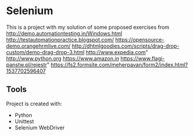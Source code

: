 # Selenium
This is a project with my solution of some proposed exercises from 
http://demo.automationtesting.in/Windows.html
http://testautomationpractice.blogspot.com/
https://opensource-demo.orangehrmlive.com/
http://dhtmlgoodies.com/scripts/drag-drop-custom/demo-drag-drop-3.html
http://www.expedia.com"
http://www.python.org
https://www.amazon.in
https://www.flagi-panstw.pl/rejestr"
https://fs2.formsite.com/meherpavan/form2/index.html?1537702596407

## **Tools**
Project is created with:
* Python
* Unittest
* Selenium WebDriver 



